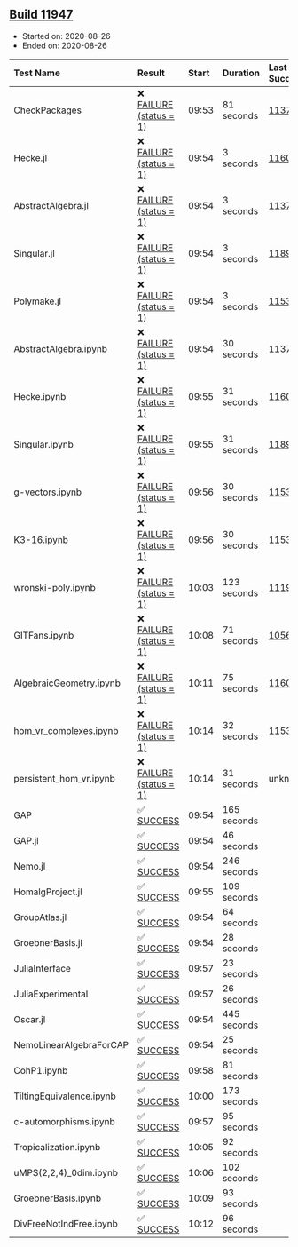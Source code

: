 ## [Build 11947](https://oscarci.mathematik.uni-kl.de/job/oscar/11947/)

* Started on: 2020-08-26
* Ended on: 2020-08-26

| Test Name    | Result | Start | Duration | Last Success | First Failure |
|:-------------|:-------|:------|:---------|:-------------|:--------------|
| CheckPackages | ❌ [FAILURE (status = 1)](https://oscarci.mathematik.uni-kl.de/job/oscar/11947/artifact/logs/build-11947/CheckPackages.log) | 09:53 | 81 seconds | [11376](https://oscarci.mathematik.uni-kl.de/job/oscar/11376/) | [11377](https://oscarci.mathematik.uni-kl.de/job/oscar/11377/) |
| Hecke.jl | ❌ [FAILURE (status = 1)](https://oscarci.mathematik.uni-kl.de/job/oscar/11947/artifact/logs/build-11947/Hecke.jl.log) | 09:54 | 3 seconds | [11602](https://oscarci.mathematik.uni-kl.de/job/oscar/11602/) | [11603](https://oscarci.mathematik.uni-kl.de/job/oscar/11603/) |
| AbstractAlgebra.jl | ❌ [FAILURE (status = 1)](https://oscarci.mathematik.uni-kl.de/job/oscar/11947/artifact/logs/build-11947/AbstractAlgebra.jl.log) | 09:54 | 3 seconds | [11376](https://oscarci.mathematik.uni-kl.de/job/oscar/11376/) | [11377](https://oscarci.mathematik.uni-kl.de/job/oscar/11377/) |
| Singular.jl | ❌ [FAILURE (status = 1)](https://oscarci.mathematik.uni-kl.de/job/oscar/11947/artifact/logs/build-11947/Singular.jl.log) | 09:54 | 3 seconds | [11893](https://oscarci.mathematik.uni-kl.de/job/oscar/11893/) | [11894](https://oscarci.mathematik.uni-kl.de/job/oscar/11894/) |
| Polymake.jl | ❌ [FAILURE (status = 1)](https://oscarci.mathematik.uni-kl.de/job/oscar/11947/artifact/logs/build-11947/Polymake.jl.log) | 09:54 | 3 seconds | [11532](https://oscarci.mathematik.uni-kl.de/job/oscar/11532/) | [11533](https://oscarci.mathematik.uni-kl.de/job/oscar/11533/) |
| AbstractAlgebra.ipynb | ❌ [FAILURE (status = 1)](https://oscarci.mathematik.uni-kl.de/job/oscar/11947/artifact/logs/build-11947/AbstractAlgebra.ipynb.log) | 09:54 | 30 seconds | [11376](https://oscarci.mathematik.uni-kl.de/job/oscar/11376/) | [11377](https://oscarci.mathematik.uni-kl.de/job/oscar/11377/) |
| Hecke.ipynb | ❌ [FAILURE (status = 1)](https://oscarci.mathematik.uni-kl.de/job/oscar/11947/artifact/logs/build-11947/Hecke.ipynb.log) | 09:55 | 31 seconds | [11602](https://oscarci.mathematik.uni-kl.de/job/oscar/11602/) | [11603](https://oscarci.mathematik.uni-kl.de/job/oscar/11603/) |
| Singular.ipynb | ❌ [FAILURE (status = 1)](https://oscarci.mathematik.uni-kl.de/job/oscar/11947/artifact/logs/build-11947/Singular.ipynb.log) | 09:55 | 31 seconds | [11893](https://oscarci.mathematik.uni-kl.de/job/oscar/11893/) | [11894](https://oscarci.mathematik.uni-kl.de/job/oscar/11894/) |
| g-vectors.ipynb | ❌ [FAILURE (status = 1)](https://oscarci.mathematik.uni-kl.de/job/oscar/11947/artifact/logs/build-11947/g-vectors.ipynb.log) | 09:56 | 30 seconds | [11532](https://oscarci.mathematik.uni-kl.de/job/oscar/11532/) | [11533](https://oscarci.mathematik.uni-kl.de/job/oscar/11533/) |
| K3-16.ipynb | ❌ [FAILURE (status = 1)](https://oscarci.mathematik.uni-kl.de/job/oscar/11947/artifact/logs/build-11947/K3-16.ipynb.log) | 09:56 | 30 seconds | [11532](https://oscarci.mathematik.uni-kl.de/job/oscar/11532/) | [11533](https://oscarci.mathematik.uni-kl.de/job/oscar/11533/) |
| wronski-poly.ipynb | ❌ [FAILURE (status = 1)](https://oscarci.mathematik.uni-kl.de/job/oscar/11947/artifact/logs/build-11947/wronski-poly.ipynb.log) | 10:03 | 123 seconds | [11192](https://oscarci.mathematik.uni-kl.de/job/oscar/11192/) | [11193](https://oscarci.mathematik.uni-kl.de/job/oscar/11193/) |
| GITFans.ipynb | ❌ [FAILURE (status = 1)](https://oscarci.mathematik.uni-kl.de/job/oscar/11947/artifact/logs/build-11947/GITFans.ipynb.log) | 10:08 | 71 seconds | [10566](https://oscarci.mathematik.uni-kl.de/job/oscar/10566/) | [10567](https://oscarci.mathematik.uni-kl.de/job/oscar/10567/) |
| AlgebraicGeometry.ipynb | ❌ [FAILURE (status = 1)](https://oscarci.mathematik.uni-kl.de/job/oscar/11947/artifact/logs/build-11947/AlgebraicGeometry.ipynb.log) | 10:11 | 75 seconds | [11602](https://oscarci.mathematik.uni-kl.de/job/oscar/11602/) | [11603](https://oscarci.mathematik.uni-kl.de/job/oscar/11603/) |
| hom_vr_complexes.ipynb | ❌ [FAILURE (status = 1)](https://oscarci.mathematik.uni-kl.de/job/oscar/11947/artifact/logs/build-11947/hom_vr_complexes.ipynb.log) | 10:14 | 32 seconds | [11532](https://oscarci.mathematik.uni-kl.de/job/oscar/11532/) | [11533](https://oscarci.mathematik.uni-kl.de/job/oscar/11533/) |
| persistent_hom_vr.ipynb | ❌ [FAILURE (status = 1)](https://oscarci.mathematik.uni-kl.de/job/oscar/11947/artifact/logs/build-11947/persistent_hom_vr.ipynb.log) | 10:14 | 31 seconds | unknown | unknown |
| GAP | ✅ [SUCCESS](https://oscarci.mathematik.uni-kl.de/job/oscar/11947/artifact/logs/build-11947/GAP.log) | 09:54 | 165 seconds |  |  |
| GAP.jl | ✅ [SUCCESS](https://oscarci.mathematik.uni-kl.de/job/oscar/11947/artifact/logs/build-11947/GAP.jl.log) | 09:54 | 46 seconds |  |  |
| Nemo.jl | ✅ [SUCCESS](https://oscarci.mathematik.uni-kl.de/job/oscar/11947/artifact/logs/build-11947/Nemo.jl.log) | 09:54 | 246 seconds |  |  |
| HomalgProject.jl | ✅ [SUCCESS](https://oscarci.mathematik.uni-kl.de/job/oscar/11947/artifact/logs/build-11947/HomalgProject.jl.log) | 09:55 | 109 seconds |  |  |
| GroupAtlas.jl | ✅ [SUCCESS](https://oscarci.mathematik.uni-kl.de/job/oscar/11947/artifact/logs/build-11947/GroupAtlas.jl.log) | 09:54 | 64 seconds |  |  |
| GroebnerBasis.jl | ✅ [SUCCESS](https://oscarci.mathematik.uni-kl.de/job/oscar/11947/artifact/logs/build-11947/GroebnerBasis.jl.log) | 09:54 | 28 seconds |  |  |
| JuliaInterface | ✅ [SUCCESS](https://oscarci.mathematik.uni-kl.de/job/oscar/11947/artifact/logs/build-11947/JuliaInterface.log) | 09:57 | 23 seconds |  |  |
| JuliaExperimental | ✅ [SUCCESS](https://oscarci.mathematik.uni-kl.de/job/oscar/11947/artifact/logs/build-11947/JuliaExperimental.log) | 09:57 | 26 seconds |  |  |
| Oscar.jl | ✅ [SUCCESS](https://oscarci.mathematik.uni-kl.de/job/oscar/11947/artifact/logs/build-11947/Oscar.jl.log) | 09:54 | 445 seconds |  |  |
| NemoLinearAlgebraForCAP | ✅ [SUCCESS](https://oscarci.mathematik.uni-kl.de/job/oscar/11947/artifact/logs/build-11947/NemoLinearAlgebraForCAP.log) | 09:54 | 25 seconds |  |  |
| CohP1.ipynb | ✅ [SUCCESS](https://oscarci.mathematik.uni-kl.de/job/oscar/11947/artifact/logs/build-11947/CohP1.ipynb.log) | 09:58 | 81 seconds |  |  |
| TiltingEquivalence.ipynb | ✅ [SUCCESS](https://oscarci.mathematik.uni-kl.de/job/oscar/11947/artifact/logs/build-11947/TiltingEquivalence.ipynb.log) | 10:00 | 173 seconds |  |  |
| c-automorphisms.ipynb | ✅ [SUCCESS](https://oscarci.mathematik.uni-kl.de/job/oscar/11947/artifact/logs/build-11947/c-automorphisms.ipynb.log) | 09:57 | 95 seconds |  |  |
| Tropicalization.ipynb | ✅ [SUCCESS](https://oscarci.mathematik.uni-kl.de/job/oscar/11947/artifact/logs/build-11947/Tropicalization.ipynb.log) | 10:05 | 92 seconds |  |  |
| uMPS(2,2,4)_0dim.ipynb | ✅ [SUCCESS](https://oscarci.mathematik.uni-kl.de/job/oscar/11947/artifact/logs/build-11947/uMPS-2-2-4-_0dim.ipynb.log) | 10:06 | 102 seconds |  |  |
| GroebnerBasis.ipynb | ✅ [SUCCESS](https://oscarci.mathematik.uni-kl.de/job/oscar/11947/artifact/logs/build-11947/GroebnerBasis.ipynb.log) | 10:09 | 93 seconds |  |  |
| DivFreeNotIndFree.ipynb | ✅ [SUCCESS](https://oscarci.mathematik.uni-kl.de/job/oscar/11947/artifact/logs/build-11947/DivFreeNotIndFree.ipynb.log) | 10:12 | 96 seconds |  |  |
